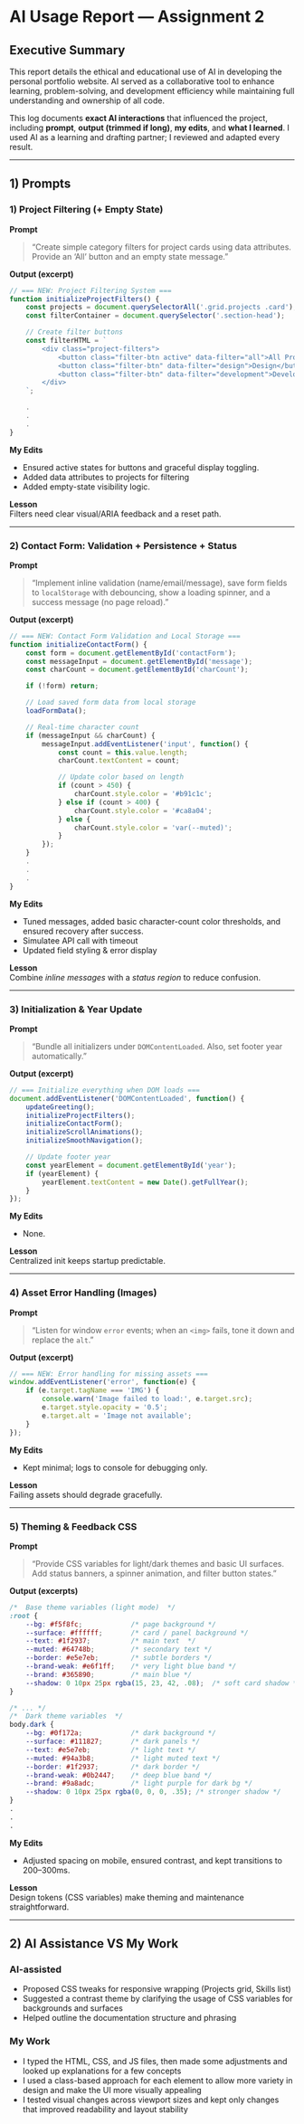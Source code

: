 # AI Usage Report — Assignment 2

## Executive Summary
This report details the ethical and educational use of AI in developing the personal portfolio website. 
AI served as a collaborative tool to enhance learning, problem-solving, and development efficiency while maintaining 
full understanding and ownership of all code.

This log documents **exact AI interactions** that influenced the project, including **prompt**, **output (trimmed if long)**, **my edits**, and **what I learned**. I used AI as a learning and drafting partner; I reviewed and adapted every result.


---


## 1) Prompts

### 1) Project Filtering (+ Empty State)
**Prompt**  
> “Create simple category filters for project cards using data attributes. Provide an ‘All’ button and an empty state message.”

**Output (excerpt)**  
```js
// === NEW: Project Filtering System ===
function initializeProjectFilters() {
    const projects = document.querySelectorAll('.grid.projects .card');
    const filterContainer = document.querySelector('.section-head');

    // Create filter buttons
    const filterHTML = `
        <div class="project-filters">
            <button class="filter-btn active" data-filter="all">All Projects</button>
            <button class="filter-btn" data-filter="design">Design</button>
            <button class="filter-btn" data-filter="development">Development</button>
        </div>
    `;

    .
    .
    .
}
```

**My Edits**  
- Ensured active states for buttons and graceful display toggling. 
- Added data attributes to projects for filtering
- Added empty-state visibility logic.

**Lesson**  
Filters need clear visual/ARIA feedback and a reset path.


---


### 2) Contact Form: Validation + Persistence + Status
**Prompt**  
> “Implement inline validation (name/email/message), save form fields to `localStorage` with debouncing, show a loading spinner, and a success message (no page reload).”

**Output (excerpt)**  
```js
// === NEW: Contact Form Validation and Local Storage ===
function initializeContactForm() {
    const form = document.getElementById('contactForm');
    const messageInput = document.getElementById('message');
    const charCount = document.getElementById('charCount');

    if (!form) return;

    // Load saved form data from local storage
    loadFormData();

    // Real-time character count
    if (messageInput && charCount) {
        messageInput.addEventListener('input', function() {
            const count = this.value.length;
            charCount.textContent = count;

            // Update color based on length
            if (count > 450) {
                charCount.style.color = '#b91c1c';
            } else if (count > 400) {
                charCount.style.color = '#ca8a04';
            } else {
                charCount.style.color = 'var(--muted)';
            }
        });
    }
    .
    .
    .
}

```

**My Edits**  
- Tuned messages, added basic character-count color thresholds, and ensured recovery after success.
- Simulatee API call with timeout
- Updated field styling & error display

**Lesson**  
Combine *inline messages* with a *status region* to reduce confusion.


---


### 3) Initialization & Year Update
**Prompt**  
> “Bundle all initializers under `DOMContentLoaded`. Also, set footer year automatically.”

**Output (excerpt)**  
```js
// === Initialize everything when DOM loads ===
document.addEventListener('DOMContentLoaded', function() {
    updateGreeting();
    initializeProjectFilters();
    initializeContactForm();
    initializeScrollAnimations();
    initializeSmoothNavigation();

    // Update footer year
    const yearElement = document.getElementById('year');
    if (yearElement) {
        yearElement.textContent = new Date().getFullYear();
    }
});
```

**My Edits**  
- None.

**Lesson**  
Centralized init keeps startup predictable.


---


### 4) Asset Error Handling (Images)
**Prompt**  
> “Listen for window `error` events; when an `<img>` fails, tone it down and replace the `alt`.”

**Output (excerpt)**  
```js
// === NEW: Error handling for missing assets ===
window.addEventListener('error', function(e) {
    if (e.target.tagName === 'IMG') {
        console.warn('Image failed to load:', e.target.src);
        e.target.style.opacity = '0.5';
        e.target.alt = 'Image not available';
    }
});
```

**My Edits**  
- Kept minimal; logs to console for debugging only.

**Lesson**  
Failing assets should degrade gracefully.


---


### 5) Theming & Feedback CSS
**Prompt**  
> “Provide CSS variables for light/dark themes and basic UI surfaces. Add status banners, a spinner animation, and filter button states.”

**Output (excerpts)**  

```css
/*  Base theme variables (light mode)  */
:root {
    --bg: #f5f8fc;            /* page background */
    --surface: #ffffff;       /* card / panel background */
    --text: #1f2937;          /* main text  */
    --muted: #64748b;         /* secondary text */
    --border: #e5e7eb;        /* subtle borders */
    --brand-weak: #e6f1ff;    /* very light blue band */
    --brand: #365890;         /* main blue */
    --shadow: 0 10px 25px rgba(15, 23, 42, .08);  /* soft card shadow */
}

/* ... */
/*  Dark theme variables  */
body.dark {
    --bg: #0f172a;            /* dark background */
    --surface: #111827;       /* dark panels */
    --text: #e5e7eb;          /* light text */
    --muted: #94a3b8;         /* light muted text */
    --border: #1f2937;        /* dark border */
    --brand-weak: #0b2447;    /* deep blue band */
    --brand: #9a8adc;         /* light purple for dark bg */
    --shadow: 0 10px 25px rgba(0, 0, 0, .35); /* stronger shadow */
}
.
.
.
```

**My Edits**  
- Adjusted spacing on mobile, ensured contrast, and kept transitions to 200–300ms.

**Lesson**  
Design tokens (CSS variables) make theming and maintenance straightforward.


---


## 2) AI Assistance VS My Work
### AI-assisted
- Proposed CSS tweaks for responsive wrapping (Projects grid, Skills list) 
- Suggested a contrast theme by clarifying the usage of CSS variables for backgrounds and surfaces
- Helped outline the documentation structure and phrasing

### My Work
- I typed the HTML, CSS, and JS files, then made some adjustments and looked up explanations for a few concepts 
- I used a class-based approach for each element to allow more variety in design and make the UI more visually appealing
- I tested visual changes across viewport sizes and kept only changes that improved readability and layout stability
